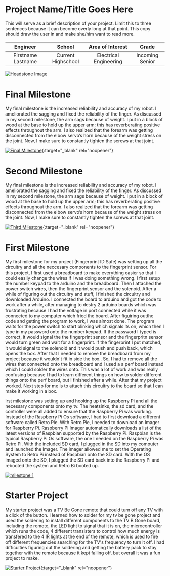 # Project Name/Title Goes Here
This will serve as a brief description of your project. Limit this to three sentences because it can become overly long at that point. This copy should draw the user in and make she/him want to read more.

| **Engineer** | **School** | **Area of Interest** | **Grade** |
|:--:|:--:|:--:|:--:|
| Firstname Lastname | Current Highschool | Electrical Engineering | Incoming Senior

![Headstone Image](https://lh3.googleusercontent.com/pw/AM-JKLUb1jyqRAElcJcC_Wy-kWVgkjgTYgHe-bnt-gVMSySu5NsYlixihhJExQI0p_AGVnnLxv8PZ5KCVn55WPvXuC9BRDxMuCh3naMfl-M25tWrMRvUa2IiN1J1Iw8agl81drqqkLq_pcPHhxBR-n4JfNdA=w1644-h1642-no?authuser=0)
  
# Final Milestone
My final milestone is the increased reliability and accuracy of my robot. I ameliorated the sagging and fixed the reliability of the finger. As discussed in my second milestone, the arm sags because of weight. I put in a block of wood at the base to hold up the upper arm; this has reverberating positive effects throughout the arm. I also realized that the forearm was getting disconnected from the elbow servo’s horn because of the weight stress on the joint. Now, I make sure to constantly tighten the screws at that joint. 

[![Final Milestone](https://res.cloudinary.com/marcomontalbano/image/upload/v1612573869/video_to_markdown/images/youtube--F7M7imOVGug-c05b58ac6eb4c4700831b2b3070cd403.jpg )](https://www.youtube.com/watch?v=F7M7imOVGug&feature=emb_logo "Final Milestone"){:target="_blank" rel="noopener"}

# Second Milestone
My final milestone is the increased reliability and accuracy of my robot. I ameliorated the sagging and fixed the reliability of the finger. As discussed in my second milestone, the arm sags because of weight. I put in a block of wood at the base to hold up the upper arm; this has reverberating positive effects throughout the arm. I also realized that the forearm was getting disconnected from the elbow servo’s horn because of the weight stress on the joint. Now, I make sure to constantly tighten the screws at that joint.

[![Third Milestone](https://res.cloudinary.com/marcomontalbano/image/upload/v1612574014/video_to_markdown/images/youtube--y3VAmNlER5Y-c05b58ac6eb4c4700831b2b3070cd403.jpg)](https://www.youtube.com/watch?v=y3VAmNlER5Y&feature=emb_logo "Second Milestone"){:target="_blank" rel="noopener"}
# First Milestone
  

My first milestone for my project (Fingerprint ID Safe) was setting up all the circuitry and all the neccesary components to the fingerprint sensor. For this project, I first used a breadboard to make everything easier so that I could easily change the wires if I was doing something wrong. I first setup the number keypad to the arduino and the breadboard. Then I attached the power switch wires, then the fingerprint sensor and the solenoid. After a while of figuring out the circuitry and stuff, I finished the circuitry and downloaded Arduino. I connected the board to arduino and got the code to work after a while, after managing to destry 2 arduino boards which was frustrating because I had the voltage in port connected while it was connected to my computer which fried the board. After figuiring outthe code and getting the program to work, I was almost done. The program waits for the power switch to start blinking which signals its on, which then I type in my password onto the number keypad. If the password I typed is correct, it would signal the the fingerprint sensor and the fingerpritn sensor would turn green and wait for a fingerprint. If the fingerprint I put matched, it would signal to the solenoid and it would push and push back, which opens the box. After that I needed to remove the breadboard from my project because it wouldn't fit in side the box.. So, I had to remove all the wires that connected onto the breadboard and I used a a perf board instead which I could solder the wires onto. This was a lot of work and was really confusing because I had to learn different things on how to solder different things onto the perf board, but I finished after a while. After that my project worked. Next step for me is to attach this circuitry to the board so that I can make it working in a box. 

irst milestone was setting up and hooking up the Raspberry Pi and all the necessary components onto my tv. The heatsinks, the sd card, and the controller were all added to ensure that the Raspberry Pi was working. Instead of the Raspberry Pi Os software, I had to first download a different software called Retro Pie. With Retro Pie, I needed to download an Imager for Raspberry Pi. Raspberry Pi Imager automatically downloads a list of the latest versions of Raspbian supported by the Raspberry Pi. Raspbian is the typical Raspberry Pi Os software, the one I needed on the Raspberry Pi was Retro Pi. With the included SD card, I plugged in the SD into my computer and launched the Imager. The imager allowed me to set the Operating System to Retro Pi instead of Raspbian onto the SD card. With the OS imaged onto the SD, I plugged the SD card back into the Raspberry Pi and rebooted the system and Retro Bi booted up.

[![milestone 1](https://res.cloudinary.com/marcomontalbano/image/upload/v1656606119/video_to_markdown/images/youtube--wAZqgt1iO18-c05b58ac6eb4c4700831b2b3070cd403.jpg)](https://www.youtube.com/watch?v=wAZqgt1iO18&ab_channel=BlueStampEng "milestone 1")


# Starter Project
  

My starter project was a TV Be Gone remote that could turn off any TV with a click of the button. I learned how to solder for my tv be gone project and used the soldering to install different components to the TV B Gone board, including the remote, the LED light to signal that it is on, the microcontroller which runs the code, 4 different transisters to control how much energy is transfered to the 4 IR lights at the end of the remote, which is used to fire off different frequencies searching for the TV's frequency to turn it off. I had difficulties figuring out the soldering and getting the battery pack to stay together with the remote because it kept falling off, but overall it was a fun project to make.

[![Starter Project](https://res.cloudinary.com/marcomontalbano/image/upload/v1655841381/video_to_markdown/images/youtube--Zjuh0RmOb54-c05b58ac6eb4c4700831b2b3070cd403.jpg)](https://www.youtube.com/watch?v=Zjuh0RmOb54 "Starter Project"){:target="_blank" rel="noopener"}
